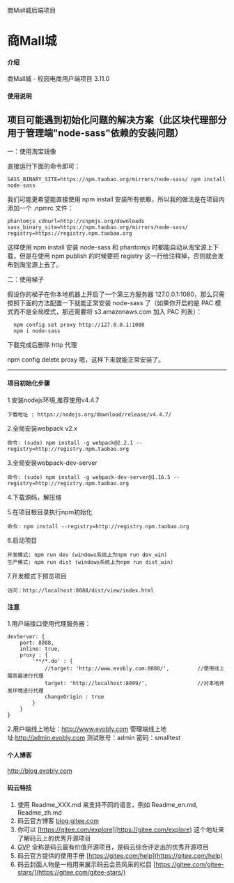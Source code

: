商Mall城后端项目

# 商Mall城

#### 介绍
商Mall城 - 校园电商用户端项目
3.11.0

#### 使用说明

项目可能遇到初始化问题的解决方案（此区块代理部分用于管理端"node-sass"依赖的安装问题）
------------------------------------------------------------------------------------------------------------------------------------------------

一：使用淘宝镜像

直接运行下面的命令即可：

    SASS_BINARY_SITE=https://npm.taobao.org/mirrors/node-sass/ npm install node-sass

我们可能更希望能直接使用 npm install 安装所有依赖，所以我的做法是在项目内添加一个 .npmrc 文件：

    phantomjs_cdnurl=http://cnpmjs.org/downloads
    sass_binary_site=https://npm.taobao.org/mirrors/node-sass/
    registry=https://registry.npm.taobao.org
 

这样使用 npm install 安装 node-sass 和 phantomjs 时都能自动从淘宝源上下载，但是在使用 npm publish 的时候要把 registry 这一行给注释掉，否则就会发布到淘宝源上去了。

二：使用梯子

假设你的梯子在你本地机器上开启了一个第三方服务器 127.0.0.1:1080，那么只需按照下面的方法配置一下就能正常安装 node-sass 了（如果你开启的是 PAC 模式而不是全局模式，那还需要将 s3.amazonaws.com 加入 PAC 列表）：

      npm config set proxy http://127.0.0.1:1080
      npm i node-sass

下载完成后删除 http 代理

npm config delete proxy
嗯，这样下来就能正常安装了。

------------------------------------------------------------------------------------------------------------------------------------------------

#### 项目初始化步骤

1.安装nodejs环境,推荐使用v4.4.7
    
    下载地址 : https://nodejs.org/download/release/v4.4.7/

2.全局安装webpack v2.x
    
    命令: (sudo) npm install -g webpack@2.2.1 --registry=http://registry.npm.taobao.org

3.全局安装webpack-dev-server
    
    命令: (sudo) npm install -g webpack-dev-server@1.16.5 --registry=http://registry.npm.taobao.org

4.下载源码，解压缩

5.在项目根目录执行npm初始化
    
    命令: npm install --registry=http://registry.npm.taobao.org

6.启动项目
    
    开发模式: npm run dev (windows系统上为npm run dev_win)
    生产模式: npm run dist (windows系统上为npm run dist_win)

7.开发模式下预览项目
    
    访问：http://localhost:8088/dist/view/index.html


#### 注意

1.用户端接口使用代理服务器：

    devServer: {
        port: 8088,
        inline: true,
        proxy : {
            '**/*.do' : {
                //target: 'http://www.evobly.com:8080/',         //使用线上服务器进行代理
                target: 'http://localhost:8099/',                //对本地开发环境进行代理
                changeOrigin : true
            }
        }
    }

2.用户端线上地址：http://www.evobly.com  管理端线上地址:http://admin.evobly.com  测试账号：admin 密码：smalltest

#### 个人博客

   http://blog.evobly.com

#### 码云特技

1. 使用 Readme\_XXX.md 来支持不同的语言，例如 Readme\_en.md, Readme\_zh.md
2. 码云官方博客 [blog.gitee.com](https://blog.gitee.com)
3. 你可以 [https://gitee.com/explore](https://gitee.com/explore) 这个地址来了解码云上的优秀开源项目
4. [GVP](https://gitee.com/gvp) 全称是码云最有价值开源项目，是码云综合评定出的优秀开源项目
5. 码云官方提供的使用手册 [https://gitee.com/help](https://gitee.com/help)
6. 码云封面人物是一档用来展示码云会员风采的栏目 [https://gitee.com/gitee-stars/](https://gitee.com/gitee-stars/)